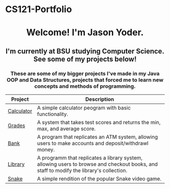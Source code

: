 # CS121-Portfolio
<h1 align="center">Welcome! I'm Jason Yoder.</h1>
<h2 align="center">I'm currently at BSU studying Computer Science. See some of my projects below!</h2>

<h3 align="center">These are some of my bigger projects I've made in my Java OOP and Data Structures, projects that forced me to learn new concepts and methods of programming.</h3>

| Project | Description |
| ------- | ----------- |
| [Calculator](https://github.com/jyod27/CS121-Portfolio/blob/main/Calculator/src/Calculator.java) | A simple calculator peogram with basic functionality. |
| [Grades](https://github.com/jyod27/CS121-Portfolio/tree/main/project2/src) | A system that takes test scores and returns the min, max, and average score. |
| [Bank](https://github.com/jyod27/CS121-Portfolio/tree/main/Project3/src) | A program that replicates an ATM system, allowing users to make accounts and deposit/withdrawl money. |
| [Library](https://github.com/jyod27/CS121-Portfolio/tree/main/Project4) | A programm that replicates a library system, allowing users to browse and checkout books, and staff to modify the library's collection. |
| [Snake](https://github.com/jyod27/CS121-Portfolio/tree/main/Snake/src) | A simple rendition of the popular Snake video game. | 
